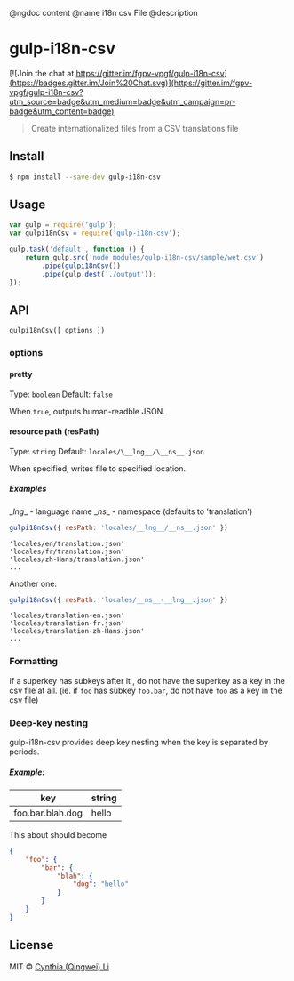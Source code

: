 @ngdoc content
@name i18n csv File
@description

# gulp-i18n-csv

[![Join the chat at https://gitter.im/fgpv-vpgf/gulp-i18n-csv](https://badges.gitter.im/Join%20Chat.svg)](https://gitter.im/fgpv-vpgf/gulp-i18n-csv?utm_source=badge&utm_medium=badge&utm_campaign=pr-badge&utm_content=badge)

> Create internationalized files from a CSV translations file


## Install

```bash
$ npm install --save-dev gulp-i18n-csv
```


## Usage

```js
var gulp = require('gulp');
var gulpi18nCsv = require('gulp-i18n-csv');

gulp.task('default', function () {
	return gulp.src('node_modules/gulp-i18n-csv/sample/wet.csv')
		.pipe(gulpi18nCsv())
		.pipe(gulp.dest('./output'));
});
```


## API

`gulpi18nCsv([ options ])`

### options

#### pretty

Type: `boolean`
Default: `false`

When `true`, outputs human-readble JSON.

#### resource path (resPath)

Type: `string`
Default: `locales/\__lng__/\__ns__.json`

When specified, writes file to specified location.

##### Examples

\__lng__ - language name
\__ns__ - namespace (defaults to 'translation')

```js
gulpi18nCsv({ resPath: 'locales/__lng__/__ns__.json' })
```
```
'locales/en/translation.json'
'locales/fr/translation.json'
'locales/zh-Hans/translation.json'
...
```

Another one:

```js
gulpi18nCsv({ resPath: 'locales/__ns__-__lng__.json' })
```

```
'locales/translation-en.json'
'locales/translation-fr.json'
'locales/translation-zh-Hans.json'
...
```

### Formatting

If a superkey has subkeys after it , do not have the superkey as a key in the csv file at all.
(ie. if `foo` has subkey `foo.bar`, do not have `foo` as a key in the csv file)

### Deep-key nesting

gulp-i18n-csv provides deep key nesting when the key is separated by periods.

##### Example:

| key              | string |
|------------------|--------|
| foo.bar.blah.dog | hello  |

This about should become

```json
{
    "foo": {
        "bar": {
            "blah": {
                "dog": "hello"
            }
        }
    }
}
```


## License

MIT © [Cynthia (Qingwei) Li](http://github.com/cynngah)
